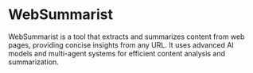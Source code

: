 # WebSummarist
WebSummarist is a tool that extracts and summarizes content from web pages, providing concise insights from any URL. It uses advanced AI models and multi-agent systems for efficient content analysis and summarization.
